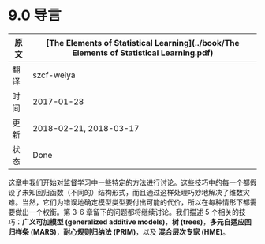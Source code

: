 # 9.0 导言

| 原文   | [The Elements of Statistical Learning](../book/The Elements of Statistical Learning.pdf) |
| ---- | ---------------------------------------- |
| 翻译   | szcf-weiya                               |
| 时间   | 2017-01-28                               |
| 更新   | 2018-02-21, 2018-03-17 |
| 状态 | Done |

这章中我们开始对监督学习中一些特定的方法进行讨论。这些技巧中的每一个都假设了未知回归函数（不同的）结构形式，而且通过这样处理巧妙地解决了维数灾难。当然，它们为错误地确定模型类型要付出可能的代价，所以在每种情形下都需要做出一个权衡。第 3-6 章留下的问题都将继续讨论。我们描述 5 个相关的技巧：**广义可加模型 (generalized additive models)**，**树 (trees)**，**多元自适应回归样条 (MARS)**，**耐心规则归纳法 (PRIM)**，以及 **混合层次专家 (HME)**。